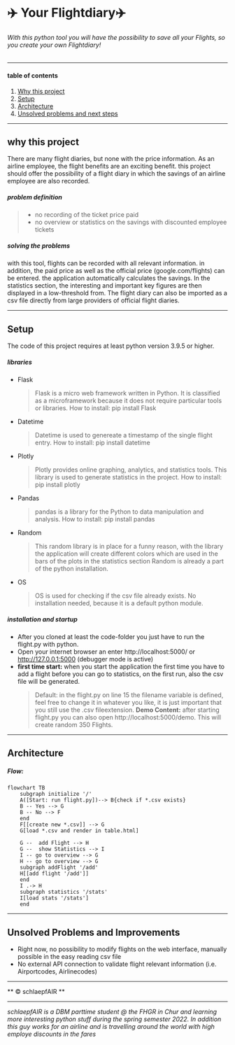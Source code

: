 # ✈️ Your Flightdiary✈️
###### With this python tool you will have the possibility to save all your Flights, so you create your own Flightdiary!

***
#### table of contents

1. [Why this project](#project)
2. [Setup](#setup)
3. [Architecture](#architecture)
4. [Unsolved problems and next steps](#unsolved)

***
## why this project <a name="project"></a>
There are many flight diaries, but none with the price information. As an airline employee, the flight benefits are an exciting benefit. this project should offer the possibility of a flight diary in which the savings of an airline employee are also recorded.

##### problem definition
> - no recording of the ticket price paid
> - no overview or statistics on the savings with discounted employee tickets

##### solving the problems
with this tool, flights can be recorded with all relevant information. in addition, the paid price as well as the official price (google.com/flights) can be entered. the application automatically calculates the savings. In the statistics section, the interesting and important key figures are then displayed in a low-threshold from. The flight diary can also be imported as a csv file directly from large providers of official flight diaries.

***
## Setup <a name="setup"></a>
The code of this project requires at least python version 3.9.5 or higher.
##### libraries

* Flask
    > Flask is a micro web framework written in Python. It is classified as a microframework because it does not require particular tools or libraries.
    How to install: pip install Flask
* Datetime
    > Datetime is used to genereate a timestamp of the single flight entry.
    How to install: pip install datetime
* Plotly
    > Plotly provides online graphing, analytics, and statistics tools. This library is used to generate statistics in the project. 
    How to install: pip install plotly
* Pandas
    > pandas is a library for the Python to data manipulation and analysis.
    How to install: pip install pandas
* Random
    > This random library is in place for a funny reason, with the library the application will create different colors which are used in the bars of the plots in the statistics section
    Random is already a part of the python installation. 
* OS
    > OS is used for checking if the csv file already exists. 
    > No installation needed, because it is a default python module. 

##### installation and startup 
- After you cloned at least the code-folder you just have to run the flight.py with python. 
- Open your internet browser an enter http://localhost:5000/ or http://127.0.0.1:5000 (debugger mode is active)
- **first time start:** when you start the application the first time you have to add a flight before you can go to statistics, on the first run, also the csv file will be generated. 
    > Default: in the flight.py on line 15 the filename variable is defined, feel free to change it in whatever you like, it is just important that you still use the .csv fileextension.
    > **Demo Content:** after starting flight.py you can also open http://localhost:5000/demo. This will create random 350 Flights.

***
## Architecture <a name="architecture"></a>
##### _Flow_: 

```mermaid
flowchart TB
    subgraph initialize '/'
    A([Start: run flight.py])--> B{check if *.csv exists}
    B -- Yes --> G
    B -- No --> F
    end
    F[[create new *.csv]] --> G
    G[load *.csv and render in table.html]

    G --  add Flight --> H
    G --  show Statistics --> I
    I -- go to overview --> G
    H -- go to overview --> G
    subgraph addFlight '/add' 
    H[[add flight '/add']]
    end
    I .-> H
    subgraph statistics '/stats'
    I[load stats '/stats']
    end
```

***
## Unsolved Problems and Improvements <a name="unsolved"></a>
- Right now, no possibility to modify flights on the web interface, manually possible in the easy reading csv file
- No external API connection to validate flight relevant information (i.e. Airportcodes, Airlinecodes)

***

** © schlaepfAIR **

***
_schlaepfAIR is a DBM parttime student @ the FHGR in Chur and learning more interesting python stuff during the spring semester 2022. In addition this guy works for an airline and is travelling around the world with high employe discounts in the fares_
